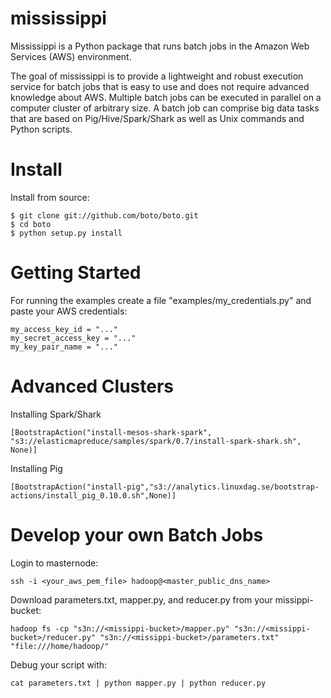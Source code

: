 mississippi
===========
Mississippi is a Python package that runs batch jobs in the Amazon Web Services (AWS) environment.

The goal of mississippi is to provide a lightweight and robust execution service for batch jobs that is easy to use and does not require advanced knowledge about AWS. Multiple batch jobs can be executed in parallel on a computer cluster of arbitrary size. A batch job can comprise big data tasks that are based on Pig/Hive/Spark/Shark as well as Unix commands and Python scripts.

Install
=======
Install from source:
```
$ git clone git://github.com/boto/boto.git
$ cd boto
$ python setup.py install
```

Getting Started
===============
For running the examples create a file "examples/my_credentials.py" and paste your AWS credentials:
```
my_access_key_id = "..."
my_secret_access_key = "..."
my_key_pair_name = "..."
```

Advanced Clusters
=================
Installing Spark/Shark
```
[BootstrapAction("install-mesos-shark-spark", "s3://elasticmapreduce/samples/spark/0.7/install-spark-shark.sh", None)]
```

Installing Pig
```
[BootstrapAction("install-pig","s3://analytics.linuxdag.se/bootstrap-actions/install_pig_0.10.0.sh",None)]
```


Develop your own Batch Jobs
===========================
Login to masternode:
```
ssh -i <your_aws_pem_file> hadoop@<master_public_dns_name>
```

Download parameters.txt, mapper.py, and reducer.py from your missippi-bucket:
```
hadoop fs -cp "s3n://<missippi-bucket>/mapper.py" "s3n://<missippi-bucket>/reducer.py" "s3n://<missippi-bucket>/parameters.txt" "file:///home/hadoop/"
```

Debug your script with:
``` 
cat parameters.txt | python mapper.py | python reducer.py
``` 